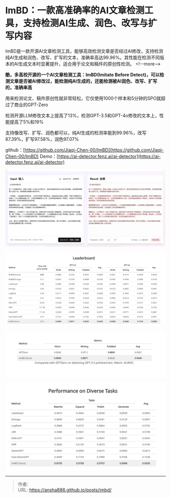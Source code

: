 # ImBD：一款高准确率的AI文章检测工具，支持检测AI生成、润色、改写与扩写内容

ImBD是一款开源AI文章检测工具，能够高效检测文章是否经过AI修改，支持检测纯AI生成和润色、改写、扩写的文本，准确率高达99.96%。其性能在检测不同版本的AI生成文本时显著提升，适合用于论文和稿件的原创性检测。
&lt;!--more--&gt;

**酷，多高校开源的一个AI文章检测工具：ImBD(Imitate Before Detect)，可以检测文章是否被AI修改过，能检测纯AI生成的，还能检测被AI润色、改写、扩写的，准确率高**

用来检测论文、稿件原创性就非常轻松，它仅使用1000个样本和5分钟的SPO就超过了商业的GPT-Zero

检测开源LLM修改文本上提高了13%，检测GPT-3.5和GPT-4o修改的文本上，性能提高了5%和19%

支持像改写、扩写、润色都可以，纯AI生成的检测率能到99.96%，改写87.39%，扩写97.58%，润色97.07%

github：[https://github.com/Jiaqi-Chen-00/ImBD](https://github.com/Jiaqi-Chen-00/ImBD) 
Demo：[https://ai-detector.fenz.ai/ai-detector](https://ai-detector.fenz.ai/ai-detector)

![](https://raw.githubusercontent.com/ansha886/blog-images/master/ImBD1.webp)

![](https://raw.githubusercontent.com/ansha886/blog-images/master/ImBD2.webp)

![](https://raw.githubusercontent.com/ansha886/blog-images/master/ImBD3.webp)

![](https://raw.githubusercontent.com/ansha886/blog-images/master/ImBD4.webp)


---

> 作者:   
> URL: https://ansha886.github.io/posts/imbd/  

